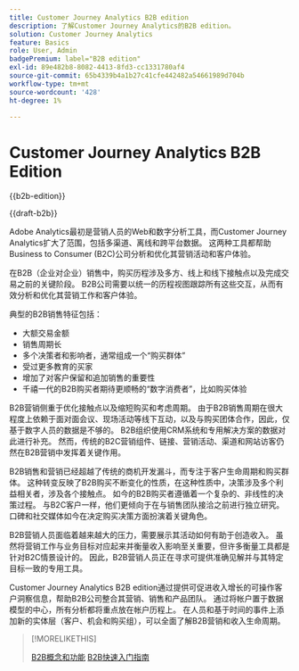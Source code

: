 ```yaml
---
title: Customer Journey Analytics B2B edition
description: 了解Customer Journey Analytics的B2B edition。
solution: Customer Journey Analytics
feature: Basics
role: User, Admin
badgePremium: label="B2B edition"
exl-id: 89e482b8-8082-4413-8fd3-cc1331780af4
source-git-commit: 65b4339b4a1b27c41cfe442482a54661989d704b
workflow-type: tm+mt
source-wordcount: '428'
ht-degree: 1%

---
```



# Customer Journey Analytics B2B Edition

{{b2b-edition}}

{{draft-b2b}}

Adobe Analytics最初是营销人员的Web和数字分析工具，而Customer Journey Analytics扩大了范围，包括多渠道、离线和跨平台数据。  这两种工具都帮助Business to Consumer (B2C)公司分析和优化其营销活动和客户体验。

在B2B（企业对企业）销售中，购买历程涉及多方、线上和线下接触点以及完成交易之前的关键阶段。 B2B公司需要以统一的历程视图跟踪所有这些交互，从而有效分析和优化其营销工作和客户体验。

典型的B2B销售特征包括：

* 大额交易金额
* 销售周期长
* 多个决策者和影响者，通常组成一个“购买群体”
* 受过更多教育的买家
* 增加了对客户保留和追加销售的重要性
* 千禧一代的B2B购买者期待更顺畅的“数字消费者”，比如购买体验

B2B营销侧重于优化接触点以及缩短购买和考虑周期。 由于B2B销售周期在很大程度上依赖于面对面会议、现场活动等线下互动，以及与购买团体合作，因此，仅基于数字人员的数据是不够的。 B2B组织使用CRM系统和专用解决方案的数据对此进行补充。 然而，传统的B2C营销组件、链接、营销活动、渠道和网站访客仍然在B2B营销中发挥着关键作用。

B2B销售和营销已经超越了传统的商机开发漏斗，而专注于客户生命周期和购买群体。 这种转变反映了B2B购买不断变化的性质，在这种性质中，决策涉及多个利益相关者，涉及各个接触点。 如今的B2B购买者遵循着一个复杂的、非线性的决策过程。 与B2C客户一样，他们更倾向于在与销售团队接洽之前进行独立研究。 口碑和社交媒体如今在决定购买决策方面扮演着关键角色。

B2B营销人员面临着越来越大的压力，需要展示其活动如何有助于创造收入。  虽然将营销工作与业务目标对应起来并衡量收入影响至关重要，但许多衡量工具都是针对B2C情景设计的。 因此，B2B营销人员正在寻求可提供准确见解并与其特定目标一致的专用工具。

Customer Journey Analytics B2B edition通过提供可促进收入增长的可操作客户洞察信息，帮助B2B公司整合其营销、销售和产品团队。 通过将帐户置于数据模型的中心，所有分析都将重点放在帐户历程上。 在人员和基于时间的事件上添加新的实体层（客户、机会和购买组），可以全面了解B2B营销和收入生命周期。


>[!MORELIKETHIS]
>
>[B2B概念和功能](cja-b2b-concepts-features.md)
>[B2B快速入门指南](cja-b2b-quick-start-guide.md)
>
